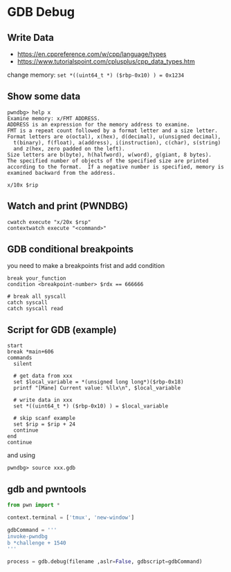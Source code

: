 # GDB Debug 


## Write Data

+ https://en.cppreference.com/w/cpp/language/types
+ https://www.tutorialspoint.com/cplusplus/cpp_data_types.htm

change memory: `set *((uint64_t *) ($rbp-0x10) ) = 0x1234`


## Show some data

```
pwndbg> help x
Examine memory: x/FMT ADDRESS.
ADDRESS is an expression for the memory address to examine.
FMT is a repeat count followed by a format letter and a size letter.
Format letters are o(octal), x(hex), d(decimal), u(unsigned decimal),
  t(binary), f(float), a(address), i(instruction), c(char), s(string)
  and z(hex, zero padded on the left).
Size letters are b(byte), h(halfword), w(word), g(giant, 8 bytes).
The specified number of objects of the specified size are printed
according to the format.  If a negative number is specified, memory is
examined backward from the address.
```

```
x/10x $rip
```

## Watch and print (PWNDBG)

```
cwatch execute "x/20x $rsp"
contextwatch execute "<command>"
```

## GDB conditional breakpoints 
you need to make a breakpoints frist and add condition

```
break your_function
condition <breakpoint-number> $rdx == 666666
```

```
# break all syscall
catch syscall
catch syscall read
```


## Script for GDB (example)

```
start
break *main+606
commands
  silent

  # get data from xxx
  set $local_variable = *(unsigned long long*)($rbp-0x18)
  printf "[Mane] Current value: %llx\n", $local_variable

  # write data in xxx
  set *((uint64_t *) ($rbp-0x10) ) = $local_variable

  # skip scanf example
  set $rip = $rip + 24 
  continue
end
continue

```

and using 

```
pwndbg> source xxx.gdb
```


## gdb and pwntools

```python
from pwn import *

context.terminal = ['tmux', 'new-window']

gdbCommand = '''
invoke-pwndbg
b *challenge + 1540
'''

process = gdb.debug(filename ,aslr=False, gdbscript=gdbCommand)
```